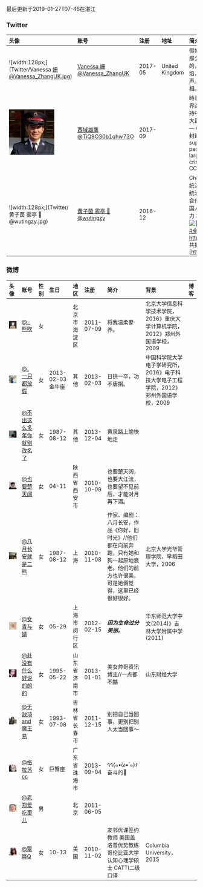 最后更新于2019-01-27T07-46在湛江

### Twitter

| **头像**                                                | **账号**                                                     | **注册** | **地址**       | **简介**                                                     | **网站**                                                     |
| :------------------------------------------------------ | :----------------------------------------------------------- | :------- | :------------- | :----------------------------------------------------------- | :----------------------------------------------------------- |
| ![width:128px;](Twitter/Vanessa 姗@Vanessa_ZhangUK.jpg) | [Vanessa 姗@Vanessa_ZhangUK](https://twitter.com/Vanessa_ZhangUK) | 2017-05  | United Kingdom | 假如这个世界堕入黑暗，那么，吹灭最后一盏灯的，不是坏人的嚣张气焰，而是好人的忍气吞声。和大家一起，传播真相。 |                                                              |
| ![width:128px;](Twitter/西域雄鷹@TiQ9O30b1qhw73O.jpg)   | [西域雄鷹@TiQ9O30b1qhw73O](https://twitter.com/TiQ9O30b1qhw73O) | 2017-09  |                | 時事政治，分享國內及世界突發新聞與時評 強力支持中國民眾，剷除國內最大最惡的黑社會犯罪團伙 — 中國共產黨，推翻習共封建兲朝！ Strongly support the Chinese people and eradicate the largest and worst criminal gang as the CCP |                                                              |
| ![width:128px;](Twitter/黄子茵 雾亭 🗽@wutingzy.jpg)     | [黄子茵 雾亭 🗽@wutingzy](https://twitter.com/wutingzy)       | 2016-12  |                | China Issues ![💥](https://abs.twimg.com/emoji/v2/72x72/1f4a5.png)三种罪 统治别人 接受统治 和帮助统治 ![💥](https://abs.twimg.com/emoji/v2/72x72/1f4a5.png)对统治者三不 不合作 不承认 不上当 ![🌈](https://abs.twimg.com/emoji/v2/72x72/1f308.png)中国人的事情 只有中国人努力 才有希望 自救者得救 ![🌊](https://abs.twimg.com/emoji/v2/72x72/1f30a.png)团结或死亡 [#全民共振](https://twitter.com/hashtag/%E5%85%A8%E6%B0%91%E5%85%B1%E6%8C%AF?src=hash) [#全民立约](https://twitter.com/hashtag/%E5%85%A8%E6%B0%91%E7%AB%8B%E7%BA%A6?src=hash) 共振交流群 [https://t.me/QMGZ2019 ](https://t.co/lBtPGl6yrv) 共振电报频道 [https://t.me/QMGZ2018 | [雾亭黄子茵 - YouTube](https://www.youtube.com/channel/UCFjKZM-6dADQG1CXNjzac2A) |

### 微博

| **头像**                                             | **账号**                                                     | **性别** | **生日**          | **地区**     | **注册**   | **简介**                                                     | **背景**                                                     | **博客** |
| :--------------------------------------------------- | :----------------------------------------------------------- | :------- | :---------------- | :----------- | :--------- | :----------------------------------------------------------- | :----------------------------------------------------------- | :------- |
| ![width:128px;](Weibo/@-熊吹.jpg)                    | [@-熊吹](https://weibo.com/p/1005051292292547/)              | 女       |                   | 北京市海淀区 | 2011-07-09 | 将我温柔豢养。                                               | 北京大学信息科学技术学院，2016》重庆大学计算机学院，2012》郑州外国语学校，2009 |          |
| ![width:128px;](Weibo/@_一只都放假.jpg)              | [@_一只都放假](https://weibo.com/p/1005051256810972/)        | 女       | 2013-02-03 金牛座 | 其他         | 2013-02-03 | 日拱一卒，功不唐捐。                                         | 中国科学院大学电子学研究所，2016》电子科技大学电子工程学院，2012》郑州外国语学校，2009 |          |
| ![width:128px;](Weibo/@不出这么多年你就别改名了.jpg) | [@不出这么多年你就别改名了](https://weibo.com/p/1005053918318566/) | 女       | 1987-08-12        | 其他         | 2013-12-04 | 黄泉路上愉快地走                                             |                                                              |          |
| ![width:128px;](Weibo/@也要楚天阔.jpg)               | [@也要楚天阔](https://weibo.com/p/1005051267831823/)         | 女       | 04-11             | 陕西省西安市 | 2010-10-09 | 也要楚天阔，也要大江流，也要望不见前后，才能对月再下酒。     |                                                              |          |
| ![width:128px;](Weibo/@八月长安就是二熊.jpg)         | [@八月长安就是二熊](https://weibo.com/p/1035051739998217/)   | 女       | 1987-08-12        | 上海         | 2010-11-08 | 作家、编剧：八月长安，作品《你好，旧时光》//他们都在向前奔跑，只有她和狗一起原地衰老。他们的前方也许很美，可是她俩觉得，这里已经很好很好。 | 北京大学光华管理学院，早稻田大学，2006                       |          |
| ![width:128px;](Weibo/@女青与婧.jpg)                 | [@女青与婧](https://weibo.com/p/1005052617425725/)           | 女       | 05-29             | 上海市闵行区 | 2012-02-15 | ***因为生命过分美丽。***                                     | 华东师范大学中文(2014)》吉林大学附属中学(2011)               |          |
| ![width:128px;](Weibo/@并没有什么好说的的的.jpg)     | [@并没有什么好说的的的](https://www.weibo.com/p/1005053211324885) | 女       | 1995-05-22        | 山东省济南市 | 2013-01-01 | 美女帅哥资讯博主//一点都不酷                                 | 山东财经大学                                                 |          |
| ![width:128px;](Weibo/@无敌琦and魔王易.jpg)          | [@无敌琦and魔王易](https://weibo.com/p/1005052531225675/)    | 女       | 1993-07-08        | 吉林省长春市 | 2011-12-15 | 别把自己当回事，更别把别人太当回事～                         |                                                              |          |
| ![width:128px;](Weibo/@格拉苏cc.jpg)                 | [@格拉苏cc](https://weibo.com/p/1005053770014175/)           | 女       | 巨蟹座            | 广东省珠海市 | 2013-09-04 | ٩۹(๑•̀ω•́ ๑)۶奋斗的🐰                                           |                                                              |          |
| ![width:128px;](Weibo/@老郑爱吃枣儿.jpg)             | [@老郑爱吃枣儿](https://weibo.com/p/1005052162732201/)       | 男       |                   | 北京         | 2011-06-05 |                                                              |                                                              |          |
| ![width:128px;](Weibo/@覃晔Q.jpg)                    | [@覃晔Q](https://weibo.com/p/1005051845023791/)              | 女       | 10-13             | 美国         | 2010-11-02 | 友邻优课签约教师 美国盖洛普优势教练 哥伦比亚大学认知心理学硕士 CATTI二级口译 | Columbia University，2015                                    |          |
